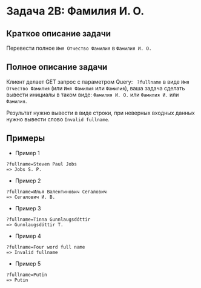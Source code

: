 # Задача 2B: Фамилия И. О.
## Краткое описание задачи
Перевести полное `Имя Отчество Фамилия` в `Фамилия И. О.`

## Полное описание задачи
Клиент делает GET запрос с параметром Query: ` ?fullname` в виде `Имя Отчество Фамилия` (или `Имя Фамилия` или `Фамилия`), ваша задача сделать вывести инициалы в таком виде: `Фамилия И. О.` или `Фамилия И.` или `Фамилия`.

Результат нужно вывести в виде строки, при неверных входных данных нужно вывести слово `Invalid fullname`.

## Примеры

 * Пример 1

```
?fullname=Steven Paul Jobs
=> Jobs S. P.
```

 * Пример 2

```
?fullname=Илья Валентинович Сегалович
=> Сегалович И. В.
```

 * Пример 3

```
?fullname=Tinna Gunnlaugsdóttir
=> Gunnlaugsdóttir T.
```

 * Пример 4

```
?fullname=Four word full name
=> Invalid fullname
```

 * Пример 5

```
?fullname=Putin
=> Putin
```
